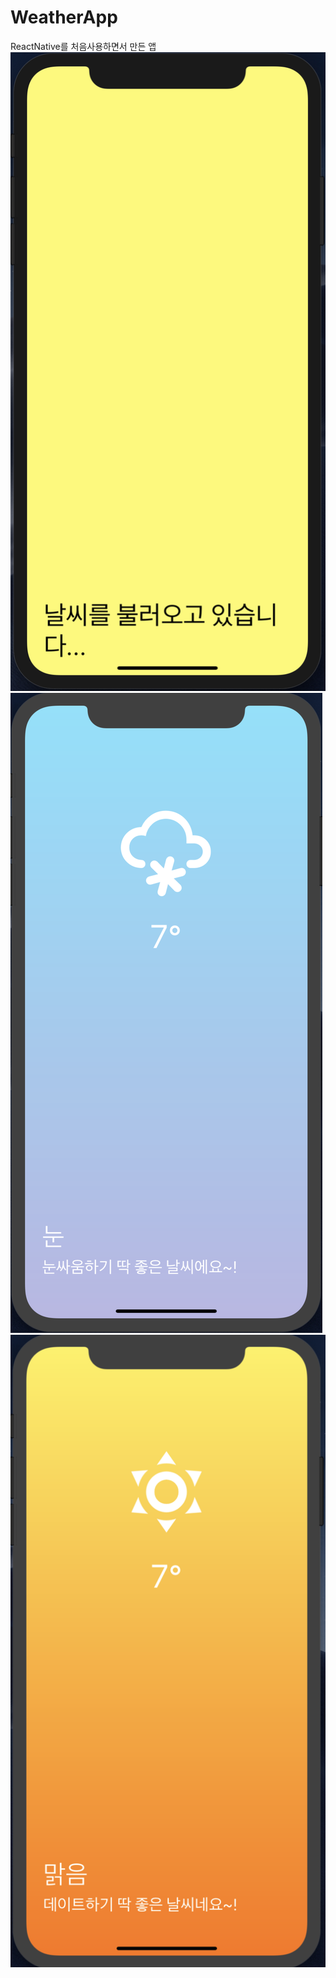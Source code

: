 # WeatherApp
ReactNative를 처음사용하면서 만든 앱
![Alt text](screenshot1.png)
![Alt text](screenshot2.png)
![Alt text](screenshot3.png)
